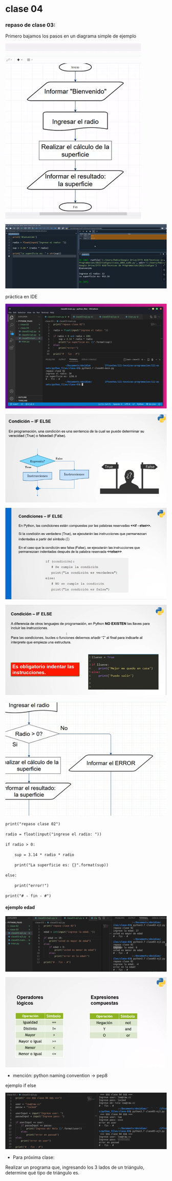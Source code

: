 # clase 04
### repaso de clase 03:
Primero bajamos los pasos en un diagrama simple de ejemplo

![](111-assets/ppt-4-tecnicas%201.png)

![](111-assets/ppt-5-tecnicas.png)

práctica en IDE

![](111-assets/ppt-11-tecnicas.png)

![](111-assets/ppt-6-tecnicas.png)

![](111-assets/ppt-7-tecnicas.png)

![](111-assets/ppt-8-tecnicas.png)

![](111-assets/ppt-9-tecnicas.png)

```
print("repaso clase 02")

radio = float(input("ingrese el radio: "))

if radio > 0:

	sup = 3.14 * radio * radio

	print("La superficie es: {}".format(sup))

else:

	print("error!")

print("# - fin - #")

```

#### ejemplo edad

![](111-assets/ppt-15-tecnicas.png)

![](111-assets/ppt-10-tecnicas.png)

- mención: python naming convention -> pep8

ejemplo if else

![](111-assets/ppt-14-tecnicas.png)

- Para próxima clase: 

Realizar un programa que, ingresando los 3 lados de un triángulo,
determine qué tipo de triángulo es.